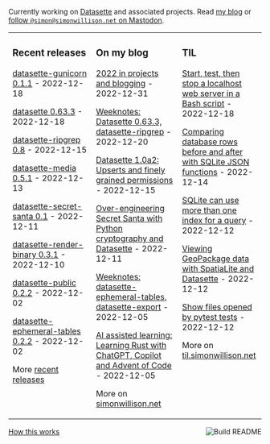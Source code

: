 Currently working on [Datasette](https://datasette.io/) and associated projects. Read [my blog](https://simonwillison.net/) or <a href="https://fedi.simonwillison.net/@simon">follow `@simon@simonwillison.net` on Mastodon</a>.

<table><tr><td valign="top" width="33%">

### Recent releases
<!-- recent_releases starts -->
[datasette-gunicorn 0.1.1](https://github.com/simonw/datasette-gunicorn/releases/tag/0.1.1) - 2022-12-18

[datasette 0.63.3](https://github.com/simonw/datasette/releases/tag/0.63.3) - 2022-12-18

[datasette-ripgrep 0.8](https://github.com/simonw/datasette-ripgrep/releases/tag/0.8) - 2022-12-15

[datasette-media 0.5.1](https://github.com/simonw/datasette-media/releases/tag/0.5.1) - 2022-12-13

[datasette-secret-santa 0.1](https://github.com/simonw/datasette-secret-santa/releases/tag/0.1) - 2022-12-11

[datasette-render-binary 0.3.1](https://github.com/simonw/datasette-render-binary/releases/tag/0.3.1) - 2022-12-10

[datasette-public 0.2.2](https://github.com/simonw/datasette-public/releases/tag/0.2.2) - 2022-12-02

[datasette-ephemeral-tables 0.2.2](https://github.com/simonw/datasette-ephemeral-tables/releases/tag/0.2.2) - 2022-12-02
<!-- recent_releases ends -->
More [recent releases](https://github.com/simonw/simonw/blob/main/releases.md)
</td><td valign="top" width="34%">

### On my blog
<!-- blog starts -->
[2022 in projects and blogging](http://simonwillison.net/2022/Dec/31/2022-in-projects/) - 2022-12-31

[Weeknotes: Datasette 0.63.3, datasette-ripgrep](http://simonwillison.net/2022/Dec/20/weeknotes/) - 2022-12-20

[Datasette 1.0a2: Upserts and finely grained permissions](http://simonwillison.net/2022/Dec/15/datasette-1a2/) - 2022-12-15

[Over-engineering Secret Santa with Python cryptography and Datasette](http://simonwillison.net/2022/Dec/11/over-engineering-secret-santa/) - 2022-12-11

[Weeknotes: datasette-ephemeral-tables, datasette-export](http://simonwillison.net/2022/Dec/5/weeknotes/) - 2022-12-05

[AI assisted learning: Learning Rust with ChatGPT, Copilot and Advent of Code](http://simonwillison.net/2022/Dec/5/rust-chatgpt-copilot/) - 2022-12-05
<!-- blog ends -->
More on [simonwillison.net](https://simonwillison.net/)
</td><td valign="top" width="33%">

### TIL
<!-- tils starts -->
[Start, test, then stop a localhost web server in a Bash script](https://til.simonwillison.net/bash/start-test-then-stop-server) - 2022-12-18

[Comparing database rows before and after with SQLite JSON functions](https://til.simonwillison.net/sqlite/compare-before-after-json) - 2022-12-14

[SQLite can use more than one index for a query](https://til.simonwillison.net/sqlite/multiple-indexes) - 2022-12-12

[Viewing GeoPackage data with SpatiaLite and Datasette](https://til.simonwillison.net/spatialite/viewing-geopackage-data-with-spatialite-and-datasette) - 2022-12-12

[Show files opened by pytest tests](https://til.simonwillison.net/pytest/show-files-opened-by-tests) - 2022-12-12
<!-- tils ends -->
More on [til.simonwillison.net](https://til.simonwillison.net/)
</td></tr></table>

<a href="https://github.com/simonw/simonw/actions"><img src="https://github.com/simonw/simonw/workflows/Build%20README/badge.svg" align="right" alt="Build README"></a> <a href="https://simonwillison.net/2020/Jul/10/self-updating-profile-readme/">How this works</a>
